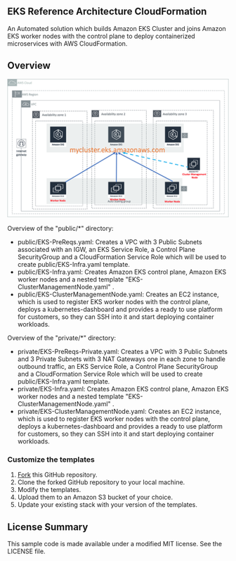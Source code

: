 ## EKS Reference Architecture CloudFormation

An Automated solution which builds Amazon EKS Cluster and joins Amazon EKS worker nodes with the control plane to deploy containerized microservices with AWS CloudFormation.

## Overview

![infrastructure-overview](images/architecture-overview.png)

Overview of the "public/*" directory:

- public/EKS-PreReqs.yaml: Creates a VPC with 3 Public Subnets associated with an IGW, an EKS Service Role, a Control Plane SecurityGroup and a CloudFormation Service Role which will be used to create public/EKS-Infra.yaml template.
- public/EKS-Infra.yaml: Creates Amazon EKS control plane, Amazon EKS worker nodes and a nested template "EKS-ClusterManagementNode.yaml" .
- public/EKS-ClusterManagementNode.yaml: Creates an EC2 instance, which is used to register EKS worker nodes with the control plane, deploys a kubernetes-dashboard and provides a ready to use platform for customers, so they can SSH into it and start deploying container workloads.

Overview of the "private/*" directory:

- private/EKS-PreReqs-Private.yaml: Creates a VPC with 3 Public Subnets and 3 Private Subnets with 3 NAT Gateways one in each zone to handle outbound traffic, an EKS Service Role, a Control Plane SecurityGroup and a CloudFormation Service Role which will be used to create public/EKS-Infra.yaml template.
- private/EKS-Infra.yaml: Creates Amazon EKS control plane, Amazon EKS worker nodes and a nested template "EKS-ClusterManagementNode.yaml" .
- private/EKS-ClusterManagementNode.yaml: Creates an EC2 instance, which is used to register EKS worker nodes with the control plane, deploys a kubernetes-dashboard and provides a ready to use platform for customers, so they can SSH into it and start deploying container workloads.

### Customize the templates

1. [Fork](https://github.com/aws-samples/eks-refarch-cloudformation) this GitHub repository.
2. Clone the forked GitHub repository to your local machine.
3. Modify the templates.
4. Upload them to an Amazon S3 bucket of your choice.
5. Update your existing stack with your version of the templates.


## License Summary

This sample code is made available under a modified MIT license. See the LICENSE file.
